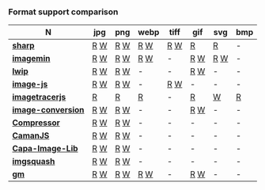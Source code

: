 ### Format support comparison

| **N** | **jpg** | **png** | **webp** | **tiff** | **gif** | **svg** | **bmp**|
| --- | --- | --- | --- | --- | --- | --- | --- |
| [**sharp**](https://github.com/lovell/sharp) | [R]() [W]() | [R]() [W]() | [R]() [W]() | [R]() [W]() | [R]() | [R]() | - |
| [**imagemin**](https://github.com/imagemin/imagemin) | [R]() [W]() | [R]() [W]() | [R]() [W]() | - | [R]() [W]() | [R]() [W]() | - |
| [**lwip**](https://github.com/EyalAr/lwip) | [R]() [W]() | [R]() [W]() | - | - | [R]() [W]() | - | - |
| [**image-js**](https://github.com/image-js/image-js) | [R](https://github.com/eugeneware/jpeg-js/blob/a2f7080781a5539c65c2b42927cae28f1f051be5/lib/decoder.js#L1067) [W](https://github.com/eugeneware/jpeg-js/blob/a2f7080781a5539c65c2b42927cae28f1f051be5/lib/encoder.js#L42) | [R](https://github.com/image-js/fast-png/blob/25fcf4e7de99d719df6dcc1bcef4f5ce51483e53/src/PNGDecoder.ts#L27) [W](https://github.com/image-js/fast-png/blob/25fcf4e7de99d719df6dcc1bcef4f5ce51483e53/src/PNGEncoder.ts#L24) | - | [R](https://github.com/image-js/tiff/blob/286d6edd1abdd9200ed982aa69feee1ed5ea62b4/src/tiffDecoder.ts#L54) [W]() | - | - | - |
| [**imagetracerjs**]() | [R]() | [R]() | [R]() | - | [R]() | [W]() | [R]() |
| [**image-conversion**](https://github.com/WangYuLue/image-conversion) | [R]() [W]() | [R]() [W]() | - | - | [R]() [W]() | - | - |
| [**Compressor**](https://github.com/fengyuanchen/compressorjs) | [R]() [W]() | [R]() [W]() | - | -| - | - | - |
| [**CamanJS**](https://github.com/meltingice/CamanJS/) | [R]() [W]() | [R]() [W]() | - | - | - | - | - |
| [**Capa-Image-Lib**](https://gitlab.com/Capa_Album/capa_image_lib) | [R]() [W]() | [R]() [W]() | - | - | - | - | - |
| [**imgsquash**](https://github.com/eashish93/imgsquash) | [R]() [W]() | [R]() [W]() | - | - | - | - | - |
| [**gm**](https://github.com/aheckmann/gm) | [R]() [W]()  | [R]() [W]()  | [R]() [W]()  | - | [R]() [W]() | - | - |